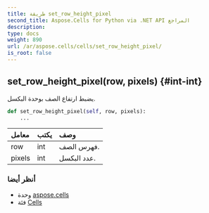 ```yaml
---
title: طريقة set_row_height_pixel
second_title: Aspose.Cells for Python via .NET API المراجع
description:
type: docs
weight: 890
url: /ar/aspose.cells/cells/set_row_height_pixel/
is_root: false
---
```

##  set_row_height_pixel(row, pixels) {#int-int}
يضبط ارتفاع الصف بوحدة البكسل.



```python
def set_row_height_pixel(self, row, pixels):
    ...
```


| معامل| يكتب| وصف|
| :- | :- | :- |
| row | int | فهرس الصف.|
| pixels | int | عدد البكسل.|



###  أنظر أيضا
* وحدة [aspose.cells](../../)
* فئة [Cells](/cells/python-net/ar/aspose.cells/cells)
